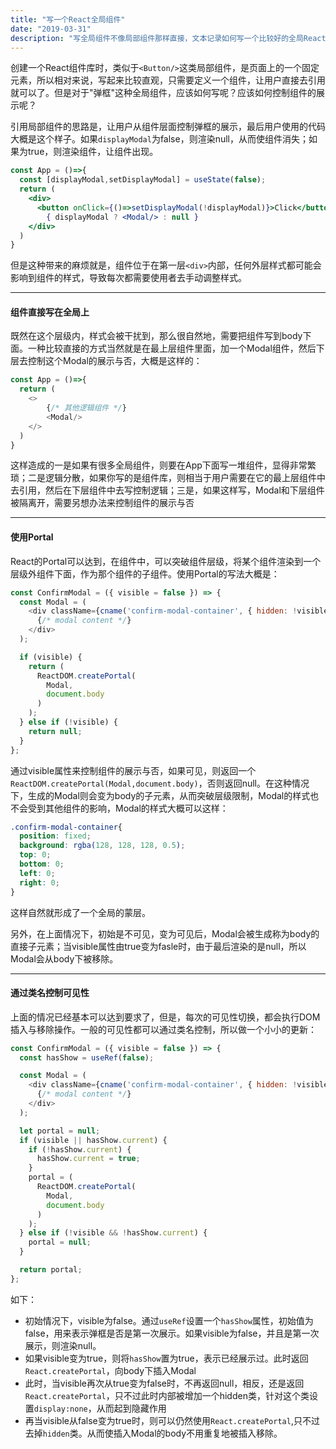 ```yaml
---
title: "写一个React全局组件"
date: "2019-03-31"
description: "写全局组件不像局部组件那样直接，文本记录如何写一个比较好的全局React组件。"
---
```


创建一个React组件库时，类似于`<Button/>`这类局部组件，是页面上的一个固定元素，所以相对来说，写起来比较直观，只需要定义一个组件，让用户直接去引用就可以了。但是对于"弹框"这种全局组件，应该如何写呢？应该如何控制组件的展示呢？

引用局部组件的思路是，让用户从组件层面控制弹框的展示，最后用户使用的代码大概是这个样子。如果`displayModal`为false，则渲染null，从而使组件消失；如果为true，则渲染组件，让组件出现。

```jsx
const App = ()=>{
  const [displayModal,setDisplayModal] = useState(false);
  return (
  	<div>
      <button onClick={()=>setDisplayModal(!displayModal)}>Click</button>
    	{ displayModal ? <Modal/> : null }
    </div>
  )
}
```

但是这种带来的麻烦就是，组件位于在第一层`<div>`内部，任何外层样式都可能会影响到组件的样式，导致每次都需要使用者去手动调整样式。

------

#### 组件直接写在全局上

既然在这个层级内，样式会被干扰到，那么很自然地，需要把组件写到body下面。一种比较直接的方式当然就是在最上层组件里面，加一个Modal组件，然后下层去控制这个Modal的展示与否，大概是这样的：

```javascript
const App = ()=>{
  return (
  	<>
    	{/* 其他逻辑组件 */}
    	<Modal/>
    </>
  )
}
```

这样造成的一是如果有很多全局组件，则要在App下面写一堆组件，显得非常繁琐；二是逻辑分散，如果你写的是组件库，则相当于用户需要在它的最上层组件中去引用，然后在下层组件中去写控制逻辑；三是，如果这样写，Modal和下层组件被隔离开，需要另想办法来控制组件的展示与否

------

#### 使用Portal

React的Portal可以达到，在组件中，可以突破组件层级，将某个组件渲染到一个层级外组件下面，作为那个组件的子组件。使用Portal的写法大概是：

```javascript
const ConfirmModal = ({ visible = false }) => {
  const Modal = (
    <div className={cname('confirm-modal-container', { hidden: !visible })}>
      {/* modal content */}
    </div>
  );

  if (visible) {
    return (
      ReactDOM.createPortal(
        Modal,
        document.body
      )
    );
  } else if (!visible) {
    return null;
  }
};
```

通过visible属性来控制组件的展示与否，如果可见，则返回一个`ReactDOM.createPortal(Modal,document.body)`，否则返回null。在这种情况下，生成的Modal则会变为body的子元素，从而突破层级限制，Modal的样式也不会受到其他组件的影响，Modal的样式大概可以这样：

```css
.confirm-modal-container{
  position: fixed;
  background: rgba(128, 128, 128, 0.5);
  top: 0;
  bottom: 0;
  left: 0;
  right: 0;
}
```

这样自然就形成了一个全局的蒙层。

另外，在上面情况下，初始是不可见，变为可见后，Modal会被生成称为body的直接子元素；当visible属性由true变为fasle时，由于最后渲染的是null，所以Modal会从body下被移除。

------

#### 通过类名控制可见性

上面的情况已经基本可以达到要求了，但是，每次的可见性切换，都会执行DOM插入与移除操作。一般的可见性都可以通过类名控制，所以做一个小小的更新：

```javascript
const ConfirmModal = ({ visible = false }) => {
  const hasShow = useRef(false);

  const Modal = (
    <div className={cname('confirm-modal-container', { hidden: !visible })}>
      {/* modal content */}
    </div>
  );

  let portal = null;
  if (visible || hasShow.current) {
    if (!hasShow.current) {
      hasShow.current = true;
    }
    portal = (
      ReactDOM.createPortal(
        Modal,
        document.body
      )
    );
  } else if (!visible && !hasShow.current) {
    portal = null;
  }

  return portal;
};
```

如下：

- 初始情况下，visible为false。通过`useRef`设置一个`hasShow`属性，初始值为false，用来表示弹框是否是第一次展示。如果visible为false，并且是第一次展示，则渲染null。
- 如果visible变为true，则将`hasShow`置为true，表示已经展示过。此时返回`React.createPortal`，向body下插入Modal
- 此时，当visible再次从true变为false时，不再返回null，相反，还是返回`React.createPortal`，只不过此时内部被增加一个hidden类，针对这个类设置`display:none`，从而起到隐藏作用
- 再当visible从false变为true时，则可以仍然使用`React.createPortal`,只不过去掉`hidden`类。从而使插入Modal的body不用重复地被插入移除。




